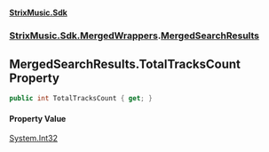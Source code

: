 #### [StrixMusic.Sdk](./index.md 'index')
### [StrixMusic.Sdk.MergedWrappers](./StrixMusic-Sdk-MergedWrappers.md 'StrixMusic.Sdk.MergedWrappers').[MergedSearchResults](./StrixMusic-Sdk-MergedWrappers-MergedSearchResults.md 'StrixMusic.Sdk.MergedWrappers.MergedSearchResults')
## MergedSearchResults.TotalTracksCount Property
```csharp
public int TotalTracksCount { get; }
```
#### Property Value
[System.Int32](https://docs.microsoft.com/en-us/dotnet/api/System.Int32 'System.Int32')  
